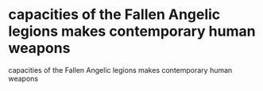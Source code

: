 # capacities of the Fallen Angelic legions makes contemporary human weapons

capacities of the Fallen Angelic legions makes contemporary human weapons